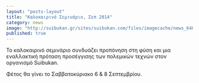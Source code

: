 ```yaml
---
layout: "posts-layout"
title: "Καλοκαιρινό Σεμινάριο, Σεπ 2014"
category: news
image: "http://suibukan.gr/sites/suibukan.com/files/imagecache/news_640px/news_photos/20100912_litohoro_440_s.jpg"
published: true
---
```


Το καλοκαιρινό σεμινάριο συνδυάζει προπόνηση στη φύση και μια εναλλακτική πρόταση προσέγγισης των πολεμικών τεχνών στον οργανισμό Suibukan.

Φέτος θα γίνει το Σαββατοκύριακο 6 & 8 Σεπτεμβρίου.